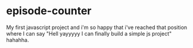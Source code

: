 # episode-counter
My first javascript project and i'm so happy that i've reached that position where I can say "Hell yayyyyy I can finally build a simple js project" hahahha.
